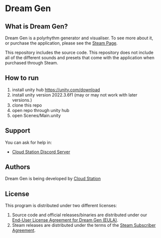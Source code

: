 # Dream Gen

## What is Dream Gen?
Dream Gen is a polyrhythm generator and visualiser. To see more about it, or purchase the application, please see the [Steam Page](https://store.steampowered.com/app/2862580/Dream_Gen/).

This repository includes the source code. This repository does not include all of the different sounds and presets that come with the application when purchased through Steam.

## How to run
1. install unity hub
https://unity.com/download
2. install unity version 2022.3.6f1 (may or may not work with later versions.)
3. clone this repo
4. open repo through unity hub
5. open Scenes/Main.unity

## Support

You can ask for help in:

* [Cloud Station Discord Server](https://discord.gg/KThThvT3bh)


## Authors

Dream Gen is being developed by [Cloud Station](https://www.youtube.com/@CloudStat)

## License

This program is distributed under two different licenses:

1. Source code and official releases/binaries are distributed under
   our [End-User License Agreement for Dream Gen (EULA)](EULA.txt).
2. Steam releases are distributed under the terms of the
   [Steam Subscriber Agreement](http://store.steampowered.com/subscriber_agreement/).
